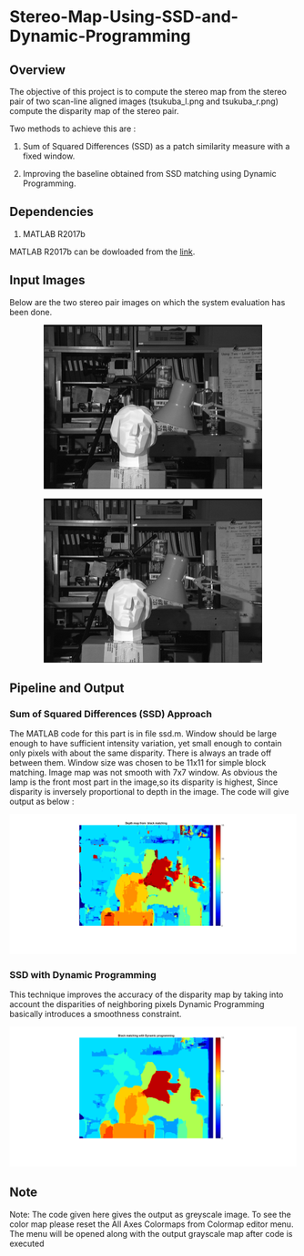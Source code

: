 # Stereo-Map-Using-SSD-and-Dynamic-Programming

## Overview 

The objective of this project is to compute the stereo map from the stereo pair of two scan-line aligned images (tsukuba_l.png and tsukuba_r.png)
compute the disparity map of the stereo pair.

Two methods to achieve this are :

1. Sum of Squared Differences (SSD) as a patch similarity measure with a fixed window. 

2. Improving the baseline obtained from SSD matching using Dynamic Programming.


## Dependencies 

1. MATLAB R2017b 

MATLAB R2017b can be dowloaded from the [link](https://www.mathworks.com/products/new_products/release2017b.html).


## Input Images 

Below are the two stereo pair images on which the system evaluation has been done.

<p align="center">
  <img src="https://github.com/Indushekhar/Disparity-Map-Using-SSD-and-Dynamic-Programming/blob/master/input/tsukuba_l.png" alt="Left image"/>
</p>

<p align="center">
  <img src="https://github.com/Indushekhar/Disparity-Map-Using-SSD-and-Dynamic-Programming/blob/master/input/tsukuba_r.png" alt="Right image"/>
</p>


## Pipeline and Output

### Sum of Squared Differences (SSD) Approach

The MATLAB code for this part is in file ssd.m. Window should be large enough to have sufficient intensity variation, yet small enough to contain only pixels with about the same
disparity. There is always an trade off between them. Window size was chosen to be 11x11 for simple block matching. Image map was not smooth with 7x7 window.
As obvious the lamp is the front most part in the image,so its disparity is highest, Since disparity is inversely proportional to depth in the image.
The code will give output as below :

<p align="center">
  <img src="https://github.com/Indushekhar/Disparity-Map-Using-SSD-and-Dynamic-Programming/blob/master/output/ssd_output.png" alt="SSD output"/>
</p>


### SSD with Dynamic Programming

This technique improves the accuracy of the disparity map by taking into account the disparities of neighboring pixels Dynamic Programming basically introduces a smoothness constraint.

<p align="center">
  <img src="https://github.com/Indushekhar/Disparity-Map-Using-SSD-and-Dynamic-Programming/blob/master/output/dp_output.png" alt="DP output"/>
</p>


## Note 
Note: The code given here gives the output as greyscale image. To see the color map please reset the All Axes Colormaps from Colormap
editor menu. The menu will be opened along with the output grayscale map after code is executed
